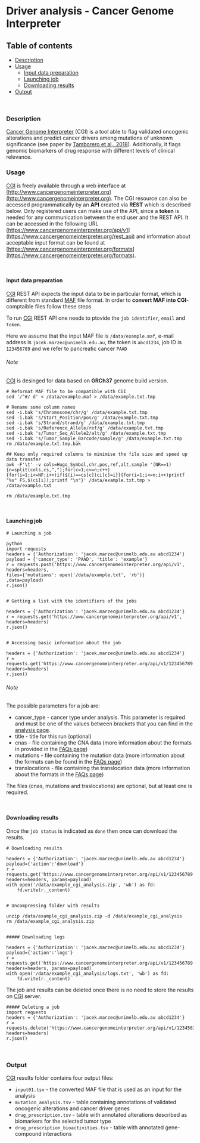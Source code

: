 # Driver analysis - Cancer Genome Interpreter

## Table of contents

<!-- vim-markdown-toc GFM -->
* [Description](#description)
* [Usage](#usage)
	* [Input data preparation](#input-data-preparation)
	* [Launching job](#launching-job)
	* [Downloading results](#downloading-results)
* [Output](#output)

<!-- vim-markdown-toc -->

<br>

### Description

[Cancer Genome Interpreter](https://www.cancergenomeinterpreter.org) (CGI) is a tool able to flag validated oncogenic alterations and predict cancer drivers among mutations of unknown significance (see paper by [Tamborero et al., 2018](https://www.ncbi.nlm.nih.gov/pubmed/29592813)). Additionally, it flags genomic biomarkers of drug response with different levels of clinical relevance.


### Usage

[CGI](https://www.cancergenomeinterpreter.org) is freely available through a web interface at [http://www.cancergenomeinterpreter.org](http://www.cancergenomeinterpreter.org). The CGI resource can also be accessed programmatically by an **API** created via **REST** which is described below. Only registered users can make use of the API, since a **token** is needed for any communication between the end user and the REST API. It can be accessed in the following URL [https://www.cancergenomeinterpreter.org/api/v1](https://www.cancergenomeinterpreter.org/rest_api) and information about acceptable input format can be found at [https://www.cancergenomeinterpreter.org/formats](https://www.cancergenomeinterpreter.org/formats).

<br /> 

#### Input data preparation

[CGI](https://www.cancergenomeinterpreter.org/api/v1) REST API expects the input data to be in particular format, which is different from standard [MAF](https://software.broadinstitute.org/software/igv/MutationAnnotationFormat) file format. In order to **convert MAF into CGI**-comptaible files follow these steps

To run [CGI](https://www.cancergenomeinterpreter.org/api/v1) REST API one needs to ptovide the `job identifier`, `email` and `token`.

Here we assume that the input MAF file is `/data/example.maf`, e-mail address is `jacek.marzec@unimelb.edu.au`, the token is `abcd1234`, job ID is `123456789` and we refer to pancreatic cancer `PAAD`

###### Note

[CGI](https://www.cancergenomeinterpreter.org/) is desinged for data based on **GRCh37** genome build version. 

```
# Reformat MAF file to be compatible with CGI
sed '/^#/ d' < /data/example.maf > /data/example.txt.tmp

# Rename some column names
sed -i.bak 's/Chromosome/chr/g' /data/example.txt.tmp
sed -i.bak 's/Start_Position/pos/g' /data/example.txt.tmp
sed -i.bak 's/Strand/strand/g' /data/example.txt.tmp
sed -i.bak 's/Reference_Allele/ref/g' /data/example.txt.tmp
sed -i.bak 's/Tumor_Seq_Allele2/alt/g' /data/example.txt.tmp
sed -i.bak 's/Tumor_Sample_Barcode/sample/g' /data/example.txt.tmp
rm /data/example.txt.tmp.bak

## Keep only required columns to minimise the file size and speed up data transfer
awk -F'\t' -v cols=Hugo_Symbol,chr,pos,ref,alt,sample '(NR==1){n=split(cols,cs,",");for(c=1;c<=n;c++){for(i=1;i<=NF;i++)if($(i)==cs[c])ci[c]=i}}{for(i=1;i<=n;i++)printf "%s" FS,$(ci[i]);printf "\n"}' /data/example.txt.tmp > /data/example.txt

rm /data/example.txt.tmp
```

<br /> 

#### Launching job

```
# Launching a job

python
import requests
headers = {'Authorization': 'jacek.marzec@unimelb.edu.au abcd1234'}
payload = {'cancer_type': 'PAAD', 'title': 'example'}
r = requests.post('https://www.cancergenomeinterpreter.org/api/v1',
headers=headers,
files={'mutations': open('/data/example.txt', 'rb')}
,data=payload)
r.json()


# Getting a list with the identifiers of the jobs

headers = {'Authorization': 'jacek.marzec@unimelb.edu.au abcd1234'}
r = requests.get('https://www.cancergenomeinterpreter.org/api/v1', headers=headers)
r.json()


# Accessing basic information about the job

headers = {'Authorization': 'jacek.marzec@unimelb.edu.au abcd1234'}
r = requests.get('https://www.cancergenomeinterpreter.org/api/v1/123456789', headers=headers)
r.json()
```

###### Note

The possible parameters for a job are:

* cancer_type - cancer type under analysis. This parameter is required and must be one of the values between brackets that you can find in the [analysis page](https://www.cancergenomeinterpreter.org/analysis).
* title - title for this run (optional)
* cnas - file containing the CNA data (more information about the formats in provided in the [FAQs page](https://www.cancergenomeinterpreter.org/faq#q13))
* mutations - file containing the mutation data (more information about the formats can be found in the [FAQs page](https://www.cancergenomeinterpreter.org/faq#q13))
* translocations - file containing the translocation data (more information about the formats in the [FAQs page](https://www.cancergenomeinterpreter.org/faq#q13))

The files (cnas, mutations and traslocations) are optional, but at least one is required.

<br /> 

#### Downloading results

Once the `job status` is indicated as `done` then once can download the results.

```
# Downloading results

headers = {'Authorization': 'jacek.marzec@unimelb.edu.au abcd1234'}
payload={'action':'download'}
r = requests.get('https://www.cancergenomeinterpreter.org/api/v1/123456789', headers=headers, params=payload)
with open('/data/example_cgi_analysis.zip', 'wb') as fd:
    fd.write(r._content)


# Uncompressing folder with results

unzip /data/example_cgi_analysis.zip -d /data/example_cgi_analysis
rm /data/example_cgi_analysis.zip


##### Downloading logs

headers = {'Authorization': 'jacek.marzec@unimelb.edu.au abcd1234'}
payload={'action':'logs'}
r = requests.get('https://www.cancergenomeinterpreter.org/api/v1/123456789', headers=headers, params=payload)
with open('/data/example_cgi_analysis/logs.txt', 'wb') as fd:
    fd.write(r._content)
```

The job and results can be deleted once there is no need to store the results on [CGI](https://www.cancergenomeinterpreter.org/api/v1) server.

```
##### Deleting a job
import requests
headers = {'Authorization': 'jacek.marzec@unimelb.edu.au abcd1234'}
r = requests.delete('https://www.cancergenomeinterpreter.org/api/v1/123456789', headers=headers)
r.json()
```

<br />

### Output

[CGI](https://www.cancergenomeinterpreter.org/api/v1) results folder contains four output files:

* `input01.tsv` - the converted MAF file that is used as an input for the analysis
* `mutation_analysis.tsv` - table containing annotations of validated oncogenic alterations and cancer driver genes
* `drug_prescription.tsv` - table with annotated alterations described as biomarkers for the selected tumor type
* `drug_prescription_bioactivities.tsv` - table with annotated gene-compound interactions

<br />
